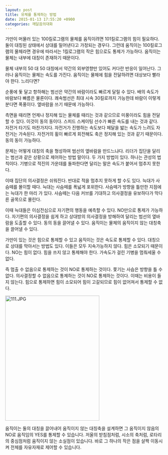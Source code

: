 ```yaml
---
layout: post
title: 유체를 통제하는 방법
date: 2015-01-13 17:55:20 +0900
categories: 깨달음의대화
---
```

가만이 머물러 있는 100킬로그램의 물체를 움직이려면 101킬로그램의 힘이 필요하다. 둘이 대칭된 상태에서 상대를 밀어낸다고 가정되는 경우다. 그런데 움직이는 100킬로그램의 물체라면 경우에 따라서는 1킬로그램의 작은 힘으로도 통제가 가능하다. 움직이는 물체는 내부에 대칭이 존재하기 때문이다. 

  


물체 내부의 50 대 50 대칭에서 약간의 외부영향만 있어도 커다란 반응이 일어난다. 그러나 움직이는 물체는 속도를 가진다. 움직이는 물체에 힘을 전달하려면 대상보다 빨라야 한다. 느리다면? 

  


순풍에 돛 달고 항하해는 범선은 약간의 바람이라도 빠르게 달릴 수 있다. 배의 속도가 바람보다 빠름은 물론이다. 쾌속범선은 최대 시속 30킬로까지 가능한데 바람이 이렇게 분다면 폭풍이다. 옆바람을 쓰기 때문에 가능하다. 

  


측면을 때리면 언제나 정지해 있는 물체를 때리는 것과 같으므로 미풍이라도 힘을 전달할 수 있다. 이것이 동의 동이다. 스피드 스케이팅 선수가 빠른 속도를 내는 것과 같다. 자전거 타기도 마찬가지다. 자전거가 진행하는 속도보다 페달을 밟는 속도가 느려도 자전거는 가속된다. 자전거의 휠이 빠르게 회전해도 축은 정지해 있는 것과 같기 때문이다. 동의 동이 가능하다. 

  


문제는 어떻게 대칭의 축을 형성하여 범선의 옆바람을 만드느냐다. 리더가 집단을 달리는 범선과 같은 상황으로 제어하는 방법 말이다. 두 가지 방법이 있다. 하나는 관성의 법칙이다. 기병으로 적진의 가운데를 돌파한다면 달리는 말은 속도가 붙어서 멈추지 못한다. 

  


이때 집단의 의사결정은 쉬워진다. 반대로 적을 멈추지 못하게 할 수도 있다. 늑대가 사슴떼를 몰이할 때다. 늑대는 사슴떼를 폭넓게 포위한다. 사슴떼가 방향을 틀만한 지점에는 늑대가 한 마리 가 있다. 사슴떼는 다음 커브를 기대하고 의사결정을 유보하다가 막다른 골목으로 몰린다.

  


이때 늑대들은 이심전심으로 자기편의 행동을 예측할 수 있다. NO만으로 통제가 가능하다. 자기편의 의사결정을 쉽게 하고 상대방의 의사결정을 방해하여 달리는 범선의 옆바람을 도출할 수 있다. 동의 동을 끌어낼 수 있다. 움직이는 물체의 움직이지 않는 대칭축을 끌어낼 수 있다. 

  


가만이 있는 것은 힘으로 통제할 수 있고 움직이는 것은 속도로 통제할 수 있다. 대칭으로 상대를 막아서는 방법도 있다. 이들은 모두 지속가능하지 않다. 힘은 소모되기 때문이다. NO는 힘이 없다. 힘을 쓰지 않고 통제해야 한다. 가속도가 걸린 기병을 멈춰세울 수 없다. 

  


즉 멈출 수 없음으로 통제하는 것이 NO로 통제하는 것이다. 쫓기는 사슴은 방향을 틀 수 없다. 의사결정할 수 없음으로 통제하는 것이 NO로 통제하는 것이다. 이때는 비용이 들지 않는다. 힘으로 통제하면 힘이 소모되어 힘이 고갈되므로 힘이 없어져서 통제할 수 없다. 

  



<img src="assets/attach/images/198/785/555/111.JPG" alt="111.JPG" width="300" height="397" />   


  


움직이는 둘의 대칭을 끌어내어 움직이지 않는 대칭축을 설계하면 그 움직이지 않음의 NO로 움직임의 YES를 통제할 수 있습니다. 저울의 받침점처럼, 시소의 축처럼, 로타리의 중심점처럼 움직이지 않는 소실점이 있습니다. 바로 그 하나의 작은 점을 살짝 이동시켜 전체를 자유자재로 제어할 수 있습니다.
